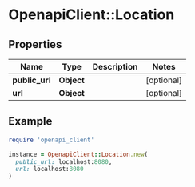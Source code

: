 # OpenapiClient::Location

## Properties

| Name | Type | Description | Notes |
| ---- | ---- | ----------- | ----- |
| **public_url** | **Object** |  | [optional] |
| **url** | **Object** |  | [optional] |

## Example

```ruby
require 'openapi_client'

instance = OpenapiClient::Location.new(
  public_url: localhost:8080,
  url: localhost:8080
)
```

